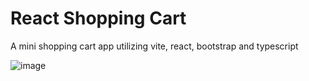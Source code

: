 # React Shopping Cart
A mini shopping cart app utilizing vite, react, bootstrap and typescript

![image](https://user-images.githubusercontent.com/15644699/175008872-569297c3-4fc3-43de-8f90-f3fa8e616a1a.png)
